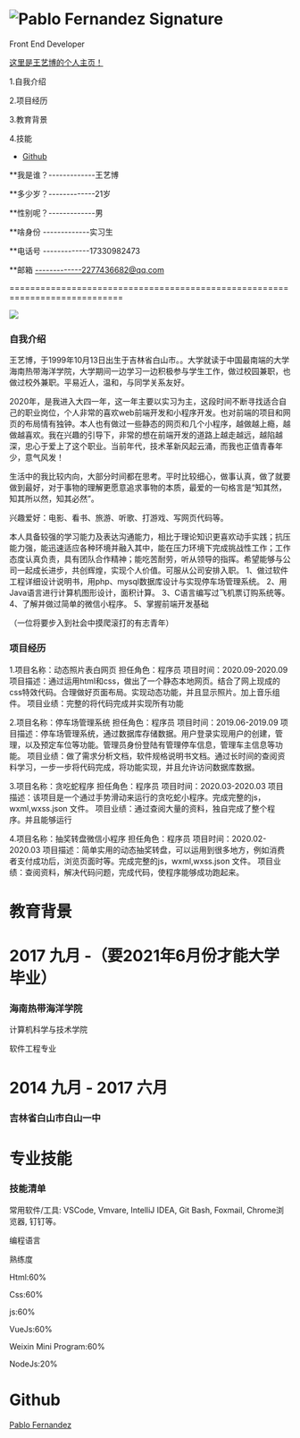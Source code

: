 ![Pablo Fernandez Signature](./证件照.jpg)
=========================================================================================================

Front End Developer

[](https://WangYiBo-123.github.io/#personal-profile)

[这里是王艺博的个人主页！](https://WangYiBo-123.github.io)
   
   1.自我介绍
   
   2.项目经历
   
   3.教育背景
   
   4.技能
   
*   [Github](https://17677375061.github.io/#github)

**我是谁？-------------王艺博

**多少岁？-------------21岁
 
**性别呢？-------------男

**啥身份  -------------实习生

**电话号  -------------17330982473

**邮箱    -------------2277436682@qq.com


============================================================================


![](./靓仔照.jpg)

### 自我介绍

王艺博，于1999年10月13日出生于吉林省白山市。。大学就读于中国最南端的大学海南热带海洋学院，大学期间一边学习一边积极参与学生工作，做过校园兼职，也做过校外兼职。平易近人，温和，与同学关系友好。

2020年，是我进入大四一年，这一年主要以实习为主，这段时间不断寻找适合自己的职业岗位，个人非常的喜欢web前端开发和小程序开发。也对前端的项目和网页的布局情有独钟。本人也有做过一些静态的网页和几个小程序，越做越上瘾，越做越喜欢。我在兴趣的引导下，非常的想在前端开发的道路上越走越远，越陷越深，忠心于爱上了这个职业。当前年代，技术革新风起云涌，而我也正值青春年少，意气风发！

生活中的我比较内向，大部分时间都在思考。平时比较细心，做事认真，做了就要做到最好，对于事物的理解更愿意追求事物的本质，最爱的一句格言是“知其然，知其所以然，知其必然”。

兴趣爱好：电影、看书、旅游、听歌、打游戏、写网页代码等。

本人具备较强的学习能力及表达沟通能力，相比于理论知识更喜欢动手实践；抗压能力强，能迅速适应各种环境并融入其中，能在压力环境下完成挑战性工作；工作态度认真负责，具有团队合作精神；能吃苦耐劳，听从领导的指挥。希望能够与公司一起成长进步，共创辉煌，实现个人价值。可服从公司安排入职。
1、做过软件工程详细设计说明书，用php、mysql数据库设计与实现停车场管理系统。
2、用Java语言进行计算机图形设计，面积计算。
3、C语言编写过飞机票订购系统等。
4、了解并做过简单的微信小程序。
5、掌握前端开发基础

（一位将要步入到社会中摸爬滚打的有志青年）

### 项目经历

1.项目名称：动态照片表白网页
  担任角色：程序员
  项目时间：2020.09-2020.09
  项目描述：通过运用html和css，做出了一个静态本地网页。结合了网上现成的css特效代码。合理做好页面布局。实现动态功能，并且显示照片。加上音乐组件。
  项目业绩：完整的将代码完成并实现所有功能
 
2.项目名称：停车场管理系统
  担任角色：程序员
  项目时间：2019.06-2019.09
  项目描述：停车场管理系统，通过数据库存储数据。用户登录实现用户的创建，管理，以及预定车位等功能。管理员身份登陆有管理停车信息，管理车主信息等功能。
  项目业绩：做了需求分析文档，软件规格说明书文档。通过长时间的查阅资料学习，一步一步将代码完成，将功能实现，并且允许访问数据库数据。
  
3.项目名称：贪吃蛇程序
  担任角色：程序员
  项目时间：2020.03-2020.03
  项目描述：该项目是一个通过手势滑动来运行的贪吃蛇小程序。完成完整的js，wxml,wxss.json 文件。
  项目业绩：通过查阅大量的资料，独自完成了整个程序。并且能够运行
  
4.项目名称：抽奖转盘微信小程序
  担任角色：程序员
  项目时间：2020.02-2020.03
  项目描述：简单实用的动态抽奖转盘，可以运用到很多地方，例如消费者支付成功后，浏览页面时等。完成完整的js，wxml,wxss.json 文件。
  项目业绩：查阅资料，解决代码问题，完成代码，使程序能够成功跑起来。

教育背景
====

2017 九月 \-（要2021年6月份才能大学毕业）
==================

### 海南热带海洋学院

计算机科学与技术学院

  软件工程专业

2014 九月 \- 2017 六月
==================

### 吉林省白山市白山一中

专业技能
====
### 技能清单

常用软件/工具: VSCode, Vmvare, IntelliJ IDEA, Git Bash, Foxmail, Chrome浏览器, 钉钉等。

编程语言

熟练度

Html:60%

Css:60%

js:60%

VueJs:60%

Weixin Mini Program:60%

NodeJs:20%


Github
========

  
  
  

[Pablo Fernandez](http://www.pablofernandez.com/)
